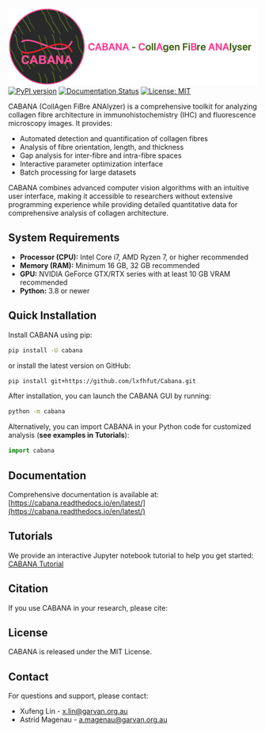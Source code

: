 [//]: # (# CABANA - Collagen Fibre Analyzer)
![image](cabana.png)
[![PyPI version](https://badge.fury.io/py/cabana.svg)](https://pypi.org/project/cabana/0.0.1/)
[![Documentation Status](https://readthedocs.org/projects/cabana/badge/?version=latest)](https://cabana.readthedocs.io/en/latest/?badge=latest)
[![License: MIT](https://img.shields.io/badge/License-MIT-yellow.svg)](https://opensource.org/licenses/MIT)

CABANA (CollAgen FiBre ANAlyzer) is a comprehensive toolkit for analyzing collagen fibre architecture in immunohistochemistry (IHC) and fluorescence microscopy images. It provides:

- Automated detection and quantification of collagen fibres
- Analysis of fibre orientation, length, and thickness
- Gap analysis for inter-fibre and intra-fibre spaces
- Interactive parameter optimization interface
- Batch processing for large datasets

CABANA combines advanced computer vision algorithms with an intuitive user interface, making it accessible to researchers without extensive programming experience while providing detailed quantitative data for comprehensive analysis of collagen architecture.

## System Requirements

- **Processor (CPU):** Intel Core i7, AMD Ryzen 7, or higher recommended
- **Memory (RAM):** Minimum 16 GB, 32 GB recommended
- **GPU:** NVIDIA GeForce GTX/RTX series with at least 10 GB VRAM recommended
- **Python:** 3.8 or newer


## Quick Installation

Install CABANA using pip:

```bash
pip install -U cabana
```
or install the latest version on GitHub:

```bash
pip install git+https://github.com/lxfhfut/Cabana.git
```

After installation, you can launch the CABANA GUI by running:

```bash
python -m cabana
```

Alternatively, you can import CABANA in your Python code for customized analysis (**see examples in Tutorials**):

```python
import cabana
```

## Documentation

Comprehensive documentation is available at:
[https://cabana.readthedocs.io/en/latest/](https://cabana.readthedocs.io/en/latest/)

## Tutorials

We provide an interactive Jupyter notebook tutorial to help you get started:
[CABANA Tutorial](https://cabana.readthedocs.io/en/latest/_static/tutorial.ipynb)

## Citation

If you use CABANA in your research, please cite:
<!--
```
Magenau A, et al. (2025). CABANA: A comprehensive toolkit for collagen fibre analysis in biomedical imaging. Journal of XYZ. DOI: XYZ
```-->

## License

CABANA is released under the MIT License.

## Contact

For questions and support, please contact:
- Xufeng Lin - <x.lin@garvan.org.au>
- Astrid Magenau - <a.magenau@garvan.org.au>
